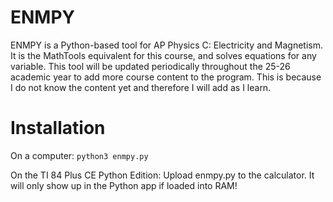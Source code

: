 # ENMPY
ENMPY is a Python-based tool for AP Physics C: Electricity and Magnetism. It is the MathTools equivalent for this course, and solves equations for any variable. This tool will be updated periodically throughout the 25-26 academic year to add more course content to the program. This is because I do not know the content yet and therefore I will add as I learn. 

# Installation
On a computer: 
```python3 enmpy.py```

On the TI 84 Plus CE Python Edition:
Upload enmpy.py to the calculator. It will only show up in the Python app if loaded into RAM! 
